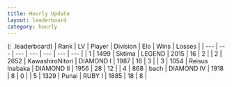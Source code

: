 ```yaml
---
title: Hourly Update
layout: leaderboard
category: hourly
---
```


{: .leaderboard}
| Rank | LV | Player | Division | Elo | Wins | Losses |
| --- | --- | --- | --- | --- | --- | --- |
| <span data-change="0">1</span> | 1499 | <span title="ID: 353063">Sktima</span> | LEGEND | <span data-change="0">2015</span> | <span data-change="0">16</span> | <span data-change="0">2</span> |
| <span data-change="0">2</span> | 2652 | <span title="ID: 164871">KawashiroNitori</span> | DIAMOND I | <span data-change="-12">1987</span> | <span data-change="1">16</span> | <span data-change="2">3</span> |
| <span data-change="0">3</span> | 1054 | <span title="ID: 451068">Reisus Inabaka</span> | DIAMOND II | <span data-change="0">1956</span> | <span data-change="0">28</span> | <span data-change="0">12</span> |
| <span data-change="0">4</span> | 868 | <span title="ID: 281795">bach</span> | DIAMOND IV | <span data-change="25">1918</span> | <span data-change="1">8</span> | <span data-change="0">0</span> |
| <span data-change="0">5</span> | 1329 | <span title="ID: 361226">Punai</span> | RUBY I | <span data-change="0">1885</span> | <span data-change="0">18</span> | <span data-change="0">8</span> |